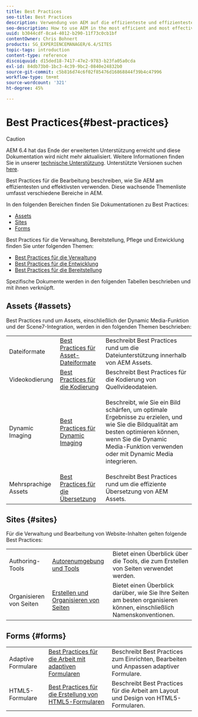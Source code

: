 ```yaml
---
title: Best Practices
seo-title: Best Practices
description: Verwendung von AEM auf die effizienteste und effizienteste Weise
seo-description: How to use AEM in the most efficient and most effective way possible
uuid: b3044cdf-8ca4-4012-b290-11f73c0cb1bf
contentOwner: Chris Bohnert
products: SG_EXPERIENCEMANAGER/6.4/SITES
topic-tags: introduction
content-type: reference
discoiquuid: d15ded18-7417-47e2-9783-b23fa05a0cda
exl-id: 84db73b0-1bc3-4c39-9bc2-0840e24832b0
source-git-commit: c5b816d74c6f02f85476d16868844f39b4c47996
workflow-type: tm+mt
source-wordcount: '321'
ht-degree: 45%

---
```


# Best Practices{#best-practices}

>[!CAUTION]
>
>AEM 6.4 hat das Ende der erweiterten Unterstützung erreicht und diese Dokumentation wird nicht mehr aktualisiert. Weitere Informationen finden Sie in unserer [technische Unterstützung](https://helpx.adobe.com/de/support/programs/eol-matrix.html). Unterstützte Versionen suchen [here](https://experienceleague.adobe.com/docs/?lang=de).

Best Practices für die Bearbeitung beschreiben, wie Sie AEM am effizientesten und effektivsten verwenden. Diese wachsende Themenliste umfasst verschiedene Bereiche in AEM.

In den folgenden Bereichen finden Sie Dokumentationen zu Best Practices:

* [Assets](#assets)
* [Sites](#sites)
* [Forms](#forms)

Best Practices für die Verwaltung, Bereitstellung, Pflege und Entwicklung finden Sie unter folgenden Themen:

* [Best Practices für die Verwaltung](/help/sites-administering/administer-best-practices.md)
* [Best Practices für die Entwicklung](/help/sites-developing/best-practices.md)
* [Best Practices für die Bereitstellung](/help/sites-deploying/best-practices.md)

Spezifische Dokumente werden in den folgenden Tabellen beschrieben und mit ihnen verknüpft.

## Assets {#assets}

Best Practices rund um Assets, einschließlich der Dynamic Media-Funktion und der Scene7-Integration, werden in den folgenden Themen beschrieben:

<table> 
 <tbody>
  <tr>
   <td>Dateiformate</td> 
   <td><a href="/help/assets/assets-file-format-best-practices.md">Best Practices für Asset-Dateiformate</a></td> 
   <td>Beschreibt Best Practices rund um die Dateiunterstützung innerhalb von AEM Assets.</td> 
  </tr>
  <tr>
   <td>Videokodierung</td> 
   <td><a href="/help/assets/video.md#best-practices-for-encoding-videos">Best Practices für die Kodierung</a></td> 
   <td>Beschreibt Best Practices für die Kodierung von Quellvideodateien.</td> 
  </tr>
  <tr>
   <td>Dynamic Imaging</td> 
   <td><a href="/help/assets/best-practices-for-optimizing-the-quality-of-your-images.md">Best Practices für Dynamic Imaging</a></td> 
   <td><p>Beschreibt, wie Sie ein Bild schärfen, um optimale Ergebnisse zu erzielen, und wie Sie die Bildqualität am besten optimieren können, wenn Sie die Dynamic Media-Funktion verwenden oder mit Dynamic Media integrieren.</p> </td> 
  </tr>
  <tr>
   <td>Mehrsprachige Assets</td> 
   <td><a href="/help/assets/best-practices-for-translating-assets-efficiently.md">Best Practices für die Übersetzung</a></td> 
   <td>Beschreibt Best Practices rund um die effiziente Übersetzung von AEM Assets.</td> 
  </tr>
 </tbody>
</table>

## Sites {#sites}

Für die Verwaltung und Bearbeitung von Website-Inhalten gelten folgende Best Practices:

|  |  |  |
|---|---|---|
| Authoring-Tools | [Autorenumgebung und Tools](/help/sites-authoring/author-environment-tools.md)  | Bietet einen Überblick über die Tools, die zum Erstellen von Seiten verwendet werden. |
| Organisieren von Seiten | [Erstellen und Organisieren von Seiten](/help/sites-authoring/managing-pages.md) | Bietet einen Überblick darüber, wie Sie Ihre Seiten am besten organisieren können, einschließlich Namenskonventionen. |

## Forms {#forms}

|  |  |  |
|---|---|---|
| Adaptive Formulare | [Best Practices für die Arbeit mit adaptiven Formularen](/help/forms/using/adaptive-forms-best-practices.md) | Beschreibt Best Practices zum Einrichten, Bearbeiten und Anpassen adaptiver Formulare. |
| HTML5-Formulare | [Best Practices für die Erstellung von HTML5-Formularen](/help/forms/using/best-practices-for-html5-forms.md) | Beschreibt Best Practices für die Arbeit am Layout und Design von HTML5-Formularen. |
